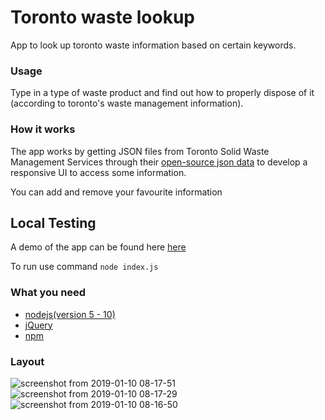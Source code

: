 # Toronto waste lookup
App to look up toronto waste information based on certain keywords.

### Usage
Type in a type of waste product and find out how to properly dispose of it (according to toronto's waste management information).

### How it works
The app works by getting JSON files from Toronto Solid Waste Management Services through their [open-source json data](https://www.toronto.ca/city-government/data-research-maps/open-data/open-data-catalogue/#5ed40494-a290-7807-d5da-09ab6a56fca2) to develop a responsive UI to access some information.

You can add and remove your favourite information


## Local Testing
A demo of the app can be found here [here](https://torontowastelookup.herokuapp.com/) 

To run use command `node index.js`

### What you need
- [nodejs(version 5 - 10)](https://nodejs.org/en/)
- [jQuery](https://jquery.com/)
- [npm](https://www.npmjs.com/)


### Layout
![screenshot from 2019-01-10 08-17-51](https://user-images.githubusercontent.com/15314851/50971185-6226fd00-14b1-11e9-929d-9097d0ad65f9.png)
![screenshot from 2019-01-10 08-17-29](https://user-images.githubusercontent.com/15314851/50971295-ab774c80-14b1-11e9-809b-7eb3dd2134f6.png)
![screenshot from 2019-01-10 08-16-50](https://user-images.githubusercontent.com/15314851/50971255-8f73ab00-14b1-11e9-8eea-c85939008a89.png)
